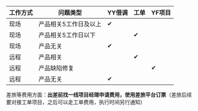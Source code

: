 | 工作方式 | 问题类型              | YY借调 | 工单 | YF项目 |
| -------- | --------------------- | ------ | ---- | ------ |
| 现场     | 产品相关5工作日及以上 | ✔      |      |        |
| 现场     | 产品相关5工作日以下   |        | ✔    |        |
| 现场     | 产品无关              | ✔      |      |        |
| 远程     | 产品相关              |        | ✔    |        |
| 远程     | 产品缺陷修复          |        |      | ✔      |
| 远程     | 产品无关              | ✔      |      |        |

差旅等费用方面：**出差前找一线项目经理申请费用，使用差旅平台订票**（差旅后续要对接工单项目，之后可以走工单费用，执行时间另行通知）